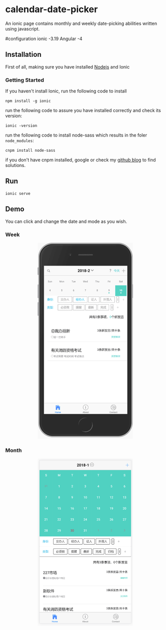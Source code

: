 # calendar-date-picker
An ionic page contains monthly and weekly date-picking abilities written using javascript.

#configuration
ionic -3.19
Angular -4

## Installation
First of all, making sure you have installed [Nodejs](https://nodejs.org/en/) and Ionic

### Getting Started
If you haven't install Ionic, run the following code to install
```console
npm install -g ionic
```
run the following code to assure you have installed correctly and check its version:
```console
ionic -version
```
run the following code to install node-sass which results in the foler `node_modules`:
```console
cnpm install node-sass
```
if you don't have cnpm installed, google or check my [github blog](https://hardi-xu.github.io/) to find solutions.

## Run
```console
ionic serve
```
## Demo
You can click and change the date and mode as you wish.

### Week
<div align=center><img width="300" src="week.png"/></div>

### Month
<div align=center><img width="300" src="month.png"/></div>

